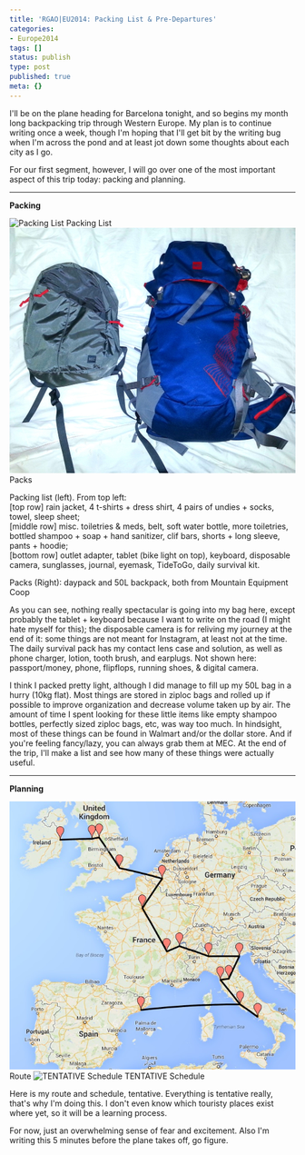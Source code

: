 ```yaml
---
title: 'RGAO|EU2014: Packing List & Pre-Departures'
categories:
- Europe2014
tags: []
status: publish
type: post
published: true
meta: {}
---
```


I'll be on the plane heading for Barcelona tonight, and so begins my month
long backpacking trip through Western Europe. My plan is to continue writing
once a week, though I'm hoping that I'll get bit by the writing bug when I'm
across the pond and at least jot down some thoughts about each city as I go.

For our first segment, however, I will go over one of the most important
aspect of this trip today: packing and planning.

* * *

**Packing**

![Packing
List](/squarespace_images/static_5351781ce4b0757a373c3d73_535182ade4b0bcfb2b4574dd_53bb6e0de4b053aeb124f9ba_1404792335853_packinglist.jpg_)
Packing List
![Packs](/squarespace_images/static_5351781ce4b0757a373c3d73_535182ade4b0bcfb2b4574dd_53bf77c3e4b0974b49e13d9b_1405057050382_Packs.jpg_)
Packs

Packing list (left). From top left:  
[top row] rain jacket, 4 t-shirts + dress shirt, 4 pairs of undies + socks,
towel, sleep sheet;  
[middle row] misc. toiletries & meds, belt, soft water bottle, more
toiletries, bottled shampoo + soap + hand sanitizer, clif bars, shorts + long
sleeve, pants + hoodie;  
[bottom row] outlet adapter, tablet (bike light on top), keyboard, disposable
camera, sunglasses, journal, eyemask, TideToGo, daily survival kit.

Packs (Right): daypack and 50L backpack, both from Mountain Equipment Coop

As you can see, nothing really spectacular is going into my bag here, except
probably the tablet + keyboard because I want to write on the road (I might
hate myself for this); the disposable camera is for reliving my journey at the
end of it: some things are not meant for Instagram, at least not at the time.
The daily survival pack has my contact lens case and solution, as well as
phone charger, lotion, tooth brush, and earplugs. Not shown here:
passport/money, phone, flipflops, running shoes, & digital camera.

I think I packed pretty light, although I did manage to fill up my 50L bag in
a hurry (10kg flat). Most things are stored in ziploc bags and rolled up if
possible to improve organization and decrease volume taken up by air. The
amount of time I spent looking for these little items like empty shampoo
bottles, perfectly sized ziploc bags, etc, was way too much. In hindsight,
most of these things can be found in Walmart and/or the dollar store. And if
you're feeling fancy/lazy, you can always grab them at MEC. At the end of the
trip, I'll make a list and see how many of these things were actually useful.

* * *

**Planning**

![Route](/squarespace_images/static_5351781ce4b0757a373c3d73_535182ade4b0bcfb2b4574dd_53bf7a24e4b0cec79db2d30b_1405057573625_Route.jpgRoute_)
Route ![TENTATIVE
Schedule](/squarespace_images/static_5351781ce4b0757a373c3d73_535182ade4b0bcfb2b4574dd_53bf7a32e4b0cec79db2d316_1405057602971_EuroSched.jpg_)
TENTATIVE Schedule

Here is my route and schedule, tentative. Everything is tentative really,
that's why I'm doing this. I don't even know which touristy places exist where
yet, so it will be a learning process.

For now, just an overwhelming sense of fear and excitement. Also I'm writing
this 5 minutes before the plane takes off, go figure.
